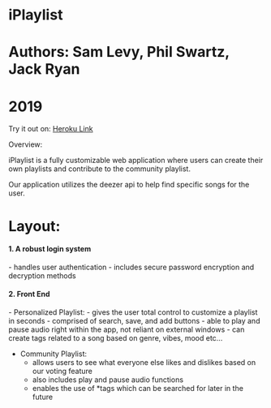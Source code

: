 # iPlaylist

# Authors: Sam Levy, Phil Swartz, Jack Ryan
# 2019

Try it out on: 
[Heroku Link](https://fierce-temple-77564.herokuapp.com/)

Overview:

iPlaylist is a fully customizable web application where users can create their own playlists and contribute to the community playlist.

Our application utilizes the deezer api to help find specific songs for the user.

<h1>Layout:</h1>
   
<h4>1. A robust login system</h4>
   - handles user authentication
   - includes secure password encryption and decryption methods
   
<h4>2. Front End</h4>
   - Personalized Playlist:
      - gives the user total control to customize a playlist in seconds
      - comprised of search, save, and add buttons
      - able to play and pause audio right within the app, not reliant on external windows
      - can create tags related to a song based on genre, vibes, mood etc...
      
   - Community Playlist:
      - allows users to see what everyone else likes and dislikes based on our voting feature
      - also includes play and pause audio functions
      - enables the use of *tags which can be searched for later in the future
      
     
   



